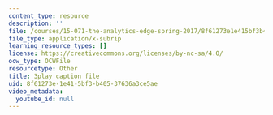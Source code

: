 ```yaml
---
content_type: resource
description: ''
file: /courses/15-071-the-analytics-edge-spring-2017/8f61273e1e415bf3b40537636a3ce5ae_12KzzzmaYrw.vtt
file_type: application/x-subrip
learning_resource_types: []
license: https://creativecommons.org/licenses/by-nc-sa/4.0/
ocw_type: OCWFile
resourcetype: Other
title: 3play caption file
uid: 8f61273e-1e41-5bf3-b405-37636a3ce5ae
video_metadata:
  youtube_id: null
---
```

